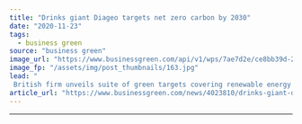 ```yaml
---
title: "Drinks giant Diageo targets net zero carbon by 2030"
date: "2020-11-23"
tags: 
  - business green
source: "business green"
image_url: "https://www.businessgreen.com/api/v1/wps/7ae7d2e/ce8bb39d-2e65-4332-9584-ecb56bcaf7a1/14/002-diageo-brands-alcohol-1-185x114.jpg"
image_fp: "/assets/img/post_thumbnails/163.jpg"
lead: "
 British firm unveils suite of green targets covering renewable energy and water use as part of new 10 year sustainability plan ..."
article_url: "https://www.businessgreen.com/news/4023810/drinks-giant-diageo-targets-net-zero-carbon-2030"
---
```


---
